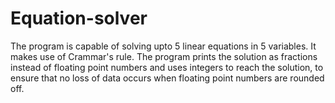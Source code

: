 # Equation-solver
The program is capable of solving upto 5 linear equations in 5 variables. It makes use of Crammar's rule. 
The program prints the solution as fractions instead of floating point numbers and uses integers to reach 
the solution, to ensure that no loss of data occurs when floating point numbers are rounded off. 
